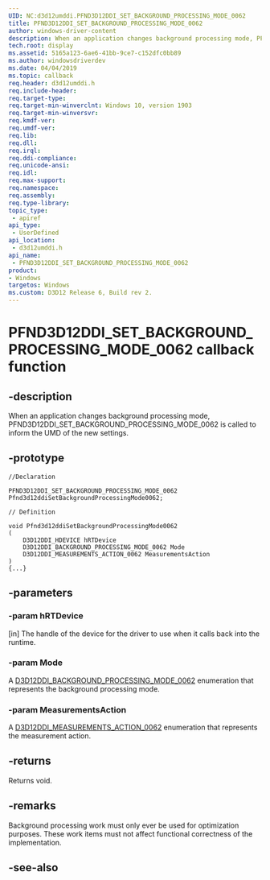 ```yaml
---
UID: NC:d3d12umddi.PFND3D12DDI_SET_BACKGROUND_PROCESSING_MODE_0062
title: PFND3D12DDI_SET_BACKGROUND_PROCESSING_MODE_0062
author: windows-driver-content
description: When an application changes background processing mode, PFND3D12DDI_SET_BACKGROUND_PROCESSING_MODE_0062 is called to inform the UMD of the new settings.
tech.root: display
ms.assetid: 5165a123-6ae6-41bb-9ce7-c152dfc0bb89
ms.author: windowsdriverdev
ms.date: 04/04/2019
ms.topic: callback
req.header: d3d12umddi.h
req.include-header:
req.target-type:
req.target-min-winverclnt: Windows 10, version 1903
req.target-min-winversvr:
req.kmdf-ver:
req.umdf-ver:
req.lib:
req.dll:
req.irql: 
req.ddi-compliance:
req.unicode-ansi:
req.idl:
req.max-support:
req.namespace:
req.assembly:
req.type-library: 
topic_type: 
 - apiref
api_type: 
 - UserDefined
api_location: 
 - d3d12umddi.h
api_name: 
 - PFND3D12DDI_SET_BACKGROUND_PROCESSING_MODE_0062
product:
- Windows
targetos: Windows
ms.custom: D3D12 Release 6, Build rev 2.
---
```


# PFND3D12DDI_SET_BACKGROUND_PROCESSING_MODE_0062 callback function

## -description

When an application changes background processing mode, PFND3D12DDI_SET_BACKGROUND_PROCESSING_MODE_0062 is called to inform the UMD of the new settings.

## -prototype

```
//Declaration

PFND3D12DDI_SET_BACKGROUND_PROCESSING_MODE_0062 Pfnd3d12ddiSetBackgroundProcessingMode0062; 

// Definition

void Pfnd3d12ddiSetBackgroundProcessingMode0062 
(
	D3D12DDI_HDEVICE hRTDevice
	D3D12DDI_BACKGROUND_PROCESSING_MODE_0062 Mode
	D3D12DDI_MEASUREMENTS_ACTION_0062 MeasurementsAction
)
{...}

```

## -parameters

### -param hRTDevice

[in] The handle of the device for the driver to use when it calls back into the runtime.

### -param Mode

A [D3D12DDI_BACKGROUND_PROCESSING_MODE_0062](ne-d3d12umddi-d3d12ddi_background_processing_mode_0062.md) enumeration that represents the background processing mode.

### -param MeasurementsAction

A [D3D12DDI_MEASUREMENTS_ACTION_0062](ne-d3d12umddi-d3d12ddi_measurements_action_0062.md) enumeration that represents the measurement action.

## -returns

Returns void.

## -remarks

Background processing work must only ever be used for optimization purposes. These work items must not affect functional correctness of the implementation.

## -see-also